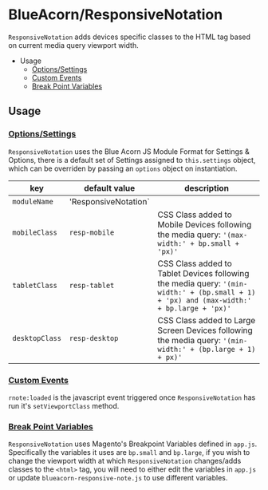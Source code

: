 # BlueAcorn/ResponsiveNotation

`ResponsiveNotation` adds devices specific classes to the HTML tag based on current media query viewport width.

* Usage
	* [Options/Settings](#options)
	* [Custom Events](#customevents)
	* [Break Point Variables](#vars)
	
## Usage

### [Options/Settings](id:options)

`ResponsiveNotation` uses the Blue Acorn JS Module Format for Settings & Options, there is a default set of Settings assigned to `this.settings` object, which can be overriden by passing an `options` object on instantiation.

| key | default value | description |
|-----|---------------|-------------|
| `moduleName` | 'ResponsiveNotation` | |
| `mobileClass` | `resp-mobile` | CSS Class added to Mobile Devices following the media query:  `'(max-width:' + bp.small + 'px)'`|
| `tabletClass` | `resp-tablet` | CSS Class added to Tablet Devices following the media query:  `'(min-width:' + (bp.small + 1) + 'px) and (max-width:' + bp.large + 'px)'` |
| `desktopClass` | `resp-desktop` | CSS Class added to Large Screen Devices following the media query: `'(min-width:' + (bp.large + 1) + px)'`|

### [Custom Events](id:customevents)

`rnote:loaded` is the javascript event triggered once `ResponsiveNotation` has run it's `setViewportClass` method.

### [Break Point Variables](id:vars)

`ResponsiveNotation` uses Magento's Breakpoint Variables defined in `app.js`.  Specifically the variables it uses are `bp.small` and `bp.large`, if you wish to change the viewport width at which `ResponsiveNotation` changes/adds classes to the `<html>` tag, you will need to either edit the variables in `app.js` or update `blueacorn-responsive-note.js` to use different variables.